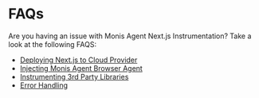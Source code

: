# FAQs

Are you having an issue with Monis Agent Next.js Instrumentation? Take a look at the following FAQS:

 * [Deploying Next.js to Cloud Provider](./cloud-providers.md)
 * [Injecting Monis Agent Browser Agent](./browser-agent.md)
 * [Instrumenting 3rd Party Libraries](./instrument-third-party-libraries.md)
 * [Error Handling](./error-handling.md)
